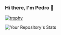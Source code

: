 ### Hi there, I'm Pedro 👋

[![trophy](https://github-profile-trophy.vercel.app/?username=ryo-ma)](https://github.com/pedromcunha/github-profile-trophy)

![Your Repository's Stats](https://github-readme-stats.vercel.app/api?username=pedromcunha&show_icons=true)

